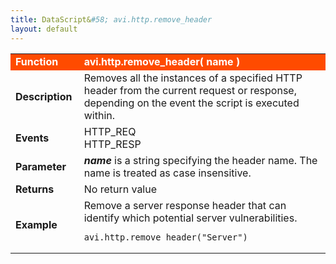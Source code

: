 ```yaml
---
title: DataScript&#58; avi.http.remove_header
layout: default
---
```

<table class="table table-hover"> 
 <tbody> 
  <tr bgcolor="ff4b00"> 
   <td width="100"> <font size="3" color="white"><strong>Function</strong></font> </td> 
   <td width="600"><font color="white"><b>avi.http.remove_header( name )</b></font></td> 
  </tr> 
  <tr> 
   <td width="100"> <font size="3"><strong>Description</strong></font> </td> 
   <td width="600">Removes all the instances of a specified HTTP header from the current request or response, depending on the event the script is executed within.</td> 
  </tr> 
  <tr> 
   <td width="100"> <font size="3"><strong>Events</strong></font> </td> 
   <td width="600">HTTP_REQ<br> HTTP_RESP</td> 
  </tr> 
  <tr> 
   <td width="100"> <font size="3"><strong>Parameter</strong></font> </td> 
   <td width="600"><strong><em>name</em> </strong>is a string specifying the header name. The name is treated as case insensitive.</td> 
  </tr> 
  <tr> 
   <td width="100"> <font size="3"><strong>Returns</strong></font> </td> 
   <td width="600">No return value</td> 
  </tr> 
  <tr> 
   <td width="100"> <font size="3"><strong>Example</strong></font> </td> 
   <td width="600">Remove a server response header that can identify which potential server vulnerabilities.<br> 
    <!-- Crayon Syntax Highlighter v2.7.1 --> <pre><code class="language-lua">avi.http.remove_header("Server")</code></pre> 
    <!-- [Format Time: 0.0012 seconds] --> </td> 
  </tr> 
 </tbody> 
</table>